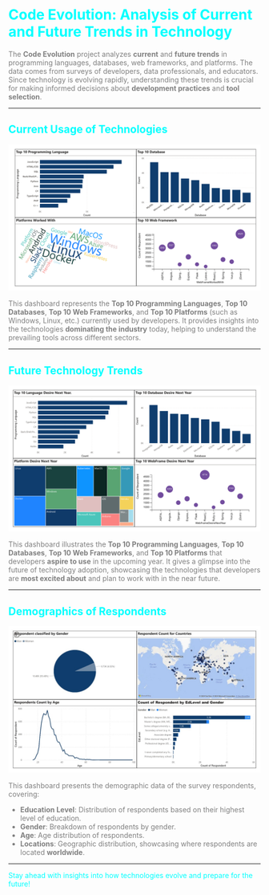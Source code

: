 <h1 style="color:cyan;">Code Evolution: Analysis of Current and Future Trends in Technology</h1>
<p style="color:gray;">The <strong>Code Evolution</strong> project analyzes <strong>current</strong> and <strong>future trends</strong> in programming languages, databases, web frameworks, and platforms. The data comes from surveys of developers, data professionals, and educators. Since technology is evolving rapidly, understanding these trends is crucial for making informed decisions about <strong>development practices</strong> and <strong>tool selection</strong>.</p>

<hr>

<h2 style="color:cyan;">Current Usage of Technologies</h2>
<img src="./Currenttime.png" alt="Current Technology Usage">
<p style="color:gray;">This dashboard represents the <strong>Top 10 Programming Languages</strong>, <strong>Top 10 Databases</strong>, <strong>Top 10 Web Frameworks</strong>, and <strong>Top 10 Platforms</strong> (such as Windows, Linux, etc.) currently used by developers. It provides insights into the technologies <strong>dominating the industry</strong> today, helping to understand the prevailing tools across different sectors.</p>

<hr>

<h2 style="color:cyan;">Future Technology Trends</h2>
<img src="./Futuretrend.png" alt="Future Technology Trends">
<p style="color:gray;">This dashboard illustrates the <strong>Top 10 Programming Languages</strong>, <strong>Top 10 Databases</strong>, <strong>Top 10 Web Frameworks</strong>, and <strong>Top 10 Platforms</strong> that developers <strong>aspire to use</strong> in the upcoming year. It gives a glimpse into the future of technology adoption, showcasing the technologies that developers are <strong>most excited about</strong> and plan to work with in the near future.</p>

<hr>

<h2 style="color:cyan;">Demographics of Respondents</h2>
<img src="./IMG-20241005-WA0102.jpg" alt="Demographics">
<p style="color:gray;">This dashboard presents the demographic data of the survey respondents, covering:</p>
<ul style="color:gray;">
    <li><strong>Education Level</strong>: Distribution of respondents based on their highest level of education.</li>
    <li><strong>Gender</strong>: Breakdown of respondents by gender.</li>
    <li><strong>Age</strong>: Age distribution of respondents.</li>
    <li><strong>Locations</strong>: Geographic distribution, showcasing where respondents are located <strong>worldwide</strong>.</li>
</ul>

<hr>

<p style="color:cyan;">Stay ahead with insights into how technologies evolve and prepare for the future!</p>
